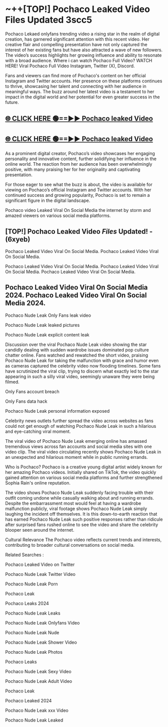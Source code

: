 # ~++[TOP!] Pochaco Leaked Video Files Updated 3scc5

 Pochaco Lekaed onlyfans trending video a rising star in the realm of digital creation, has garnered significant attention with this recent video. Her creative flair and compelling presentation have not only captured the interest of her existing fans but have also attracted a wave of new followers. The video’s success highlights her growing influence and ability to resonate with a broad audience.
Where i can watch  Pochaco Full Video? WATCH HERE! Viral  Pochaco Full Video Instagram, Twitter (X), Discord.


Fans and viewers can find more of  Pochaco's content on her official Instagram and Twitter accounts. Her presence on these platforms continues to thrive, showcasing her talent and connecting with her audience in meaningful ways. The buzz around her latest video is a testament to her impact in the digital world and her potential for even greater success in the future.


## [🌐 CLICK HERE 🟢==►►  Pochaco leaked Video ](https://onlyclips.site?title=Pochaco&ref=git)

## [🌐 CLICK HERE 🟢==►►  Pochaco leaked Video ](https://onlyclips.site?title=Pochaco&ref=git)


As a prominent digital creator,  Pochaco’s video showcases her engaging personality and innovative content, further solidifying her influence in the online world. The reaction from her audience has been overwhelmingly positive, with many praising her for her originality and captivating presentation.

For those eager to see what the buzz is about, the video is available for viewing on  Pochaco’s official Instagram and Twitter accounts. With her continued success and growing popularity,  Pochaco is set to remain a significant figure in the digital landscape.


  Pochaco video Leaked Viral On Social Media the internet by storm and amazed viewers on various social media platforms.


## [TOP!]  Pochaco Leaked Video *Files* Updated! - (6xyeb) 

 Pochaco Leaked Video Viral On Social Media. Pochaco Leaked Video Viral On Social Media.

 Pochaco Leaked Video Viral On Social Media. Pochaco Leaked Video Viral On Social Media. Pochaco Leaked Video Viral On Social Media.


##  Pochaco Leaked Video Viral On Social Media 2024. Pochaco Leaked Video Viral On Social Media 2024.
 Pochaco Nude Leak Only Fans leak video

 Pochaco Nude Leak leaked pictures

 Pochaco Nude Leak explicit content leak

Discussion over the viral  Pochaco Nude Leak video showing the star candidly dealing with sudden wardrobe issues dominated pop culture chatter online. Fans watched and rewatched the short video, praising  Pochaco Nude Leak for taking the malfunction with grace and humor even as cameras captured the celebrity video now flooding timelines. Some fans have scrutinized the viral clip, trying to discern what exactly led to the star appearing in such a silly viral video, seemingly unaware they were being filmed.


Only Fans account breach

Only Fans data hack

 Pochaco Nude Leak personal information exposed

Celebrity news outlets further spread the video across websites as fans could not get enough of watching  Pochaco Nude Leak in such a hilarious and eye-catching viral moment.


The viral video of  Pochaco Nude Leak emerging online has amassed tremendous views across fan accounts and social media sites with one video clip. The viral video circulating recently shows  Pochaco Nude Leak in an unexpected and hilarious moment while in public running errands.


Who is  Pochaco?  Pochaco is a creative young digital artist widely known for her amazing  Pochaco videos. Initially shared on TikTok, the video quickly gained attention on various social media platforms and further strengthened Sophia Rain's online reputation.

The video shows  Pochaco Nude Leak suddenly facing trouble with their outfit coming undone while casually walking about and running errands. Despite the embarrassment most would feel at having a wardrobe malfunction publicly, viral footage shows  Pochaco Nude Leak simply laughing the incident off themselves. It is this down-to-earth reaction that has earned  Pochaco Nude Leak such positive responses rather than ridicule after surprised fans rushed online to see the video and share the celebrity blooper seen around the internet.

Cultural Relevance The  Pochaco video reflects current trends and interests, contributing to broader cultural conversations on social media.

Related Searches :

 Pochaco Leaked Video on Twitter

 Pochaco Nude Leak Twitter Video

 Pochaco Nude Leak Porn

 Pochaco Leak 

 Pochaco Leaks 2024

 Pochaco Nude Leak Leaks

 Pochaco Nude Leak Onlyfans Video

 Pochaco Nude Leak Nude

 Pochaco Nude Leak Shower Video

 Pochaco Nude Leak Photos

 Pochaco Leaks

 Pochaco Nude Leak Sexy Video

 Pochaco Nude Leak Adult Video

 Pochaco Leak

 Pochaco Leaked 2024

 Pochaco Nude Leak xxx Video

 Pochaco Nude Leak Leaked
